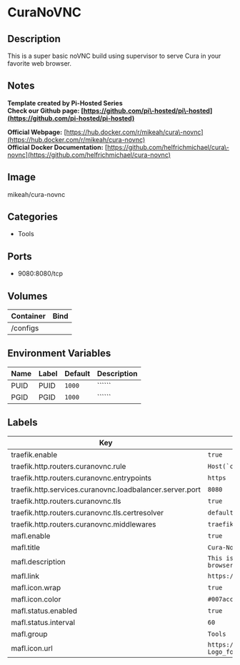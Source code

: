 # CuraNoVNC

## Description
This is a super basic noVNC build using supervisor to serve Cura in your favorite web browser. 

## Notes
**Template created by Pi\-Hosted Series**  
**Check our Github page: [https://github.com/pi\-hosted/pi\-hosted](https://github.com/pi-hosted/pi-hosted)**  
  
**Official Webpage:** [https://hub.docker.com/r/mikeah/cura\-novnc](https://hub.docker.com/r/mikeah/cura-novnc)  
**Official Docker Documentation:** [https://github.com/helfrichmichael/cura\-novnc](https://github.com/helfrichmichael/cura-novnc)  
  
  


## Image
mikeah/cura-novnc

## Categories
- Tools

## Ports
- 9080:8080/tcp

## Volumes
| Container | Bind |
|-----------|------|
| /configs |  |

## Environment Variables
| Name | Label | Default | Description |
|------|-------|---------|-------------|
| PUID | PUID | ```1000``` | `````` |
| PGID | PGID | ```1000``` | `````` |

## Labels
| Key | Value |
|-----|-------|
| traefik.enable | ```true``` |
| traefik.http.routers.curanovnc.rule | ```Host(`curanovnc.{$TRAEFIK_INGRESS_DOMAIN}`)``` |
| traefik.http.routers.curanovnc.entrypoints | ```https``` |
| traefik.http.services.curanovnc.loadbalancer.server.port | ```8080``` |
| traefik.http.routers.curanovnc.tls | ```true``` |
| traefik.http.routers.curanovnc.tls.certresolver | ```default``` |
| traefik.http.routers.curanovnc.middlewares | ```traefik-forward-auth``` |
| mafl.enable | ```true``` |
| mafl.title | ```Cura-NoVNC``` |
| mafl.description | ```This is a super basic noVNC build using supervisor to serve Cura in your favorite web browser.``` |
| mafl.link | ```https://curanovnc.{$TRAEFIK_INGRESS_DOMAIN}``` |
| mafl.icon.wrap | ```true``` |
| mafl.icon.color | ```#007acc``` |
| mafl.status.enabled | ```true``` |
| mafl.status.interval | ```60``` |
| mafl.group | ```Tools``` |
| mafl.icon.url | ```https://upload.wikimedia.org/wikipedia/en/thumb/9/9b/Logo_for_Cura_Software.png/120px-Logo_for_Cura_Software.png``` |

